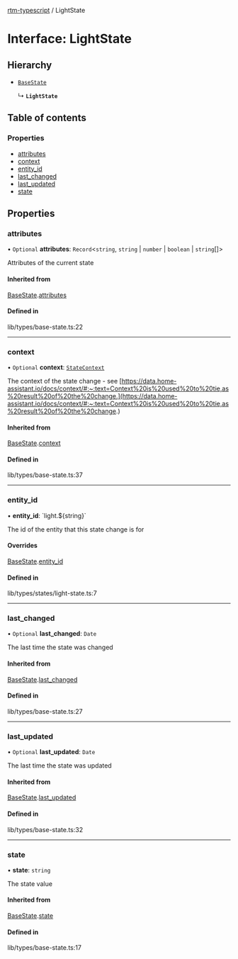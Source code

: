 [rtm-typescript](../README.md) / LightState

# Interface: LightState

## Hierarchy

- [`BaseState`](BaseState.md)

  ↳ **`LightState`**

## Table of contents

### Properties

- [attributes](LightState.md#attributes)
- [context](LightState.md#context)
- [entity\_id](LightState.md#entity_id)
- [last\_changed](LightState.md#last_changed)
- [last\_updated](LightState.md#last_updated)
- [state](LightState.md#state)

## Properties

### attributes

• `Optional` **attributes**: `Record`\<`string`, `string` \| `number` \| `boolean` \| `string`[]\>

Attributes of the current state

#### Inherited from

[BaseState](BaseState.md).[attributes](BaseState.md#attributes)

#### Defined in

lib/types/base-state.ts:22

___

### context

• `Optional` **context**: [`StateContext`](StateContext.md)

The context of the state change - see [https://data.home-assistant.io/docs/context/#:~:text=Context%20is%20used%20to%20tie,as%20result%20of%20the%20change.](https://data.home-assistant.io/docs/context/#:~:text=Context%20is%20used%20to%20tie,as%20result%20of%20the%20change.)

#### Inherited from

[BaseState](BaseState.md).[context](BaseState.md#context)

#### Defined in

lib/types/base-state.ts:37

___

### entity\_id

• **entity\_id**: \`light.$\{string}\`

The id of the entity that this state change is for

#### Overrides

[BaseState](BaseState.md).[entity_id](BaseState.md#entity_id)

#### Defined in

lib/types/states/light-state.ts:7

___

### last\_changed

• `Optional` **last\_changed**: `Date`

The last time the state was changed

#### Inherited from

[BaseState](BaseState.md).[last_changed](BaseState.md#last_changed)

#### Defined in

lib/types/base-state.ts:27

___

### last\_updated

• `Optional` **last\_updated**: `Date`

The last time the state was updated

#### Inherited from

[BaseState](BaseState.md).[last_updated](BaseState.md#last_updated)

#### Defined in

lib/types/base-state.ts:32

___

### state

• **state**: `string`

The state value

#### Inherited from

[BaseState](BaseState.md).[state](BaseState.md#state)

#### Defined in

lib/types/base-state.ts:17
